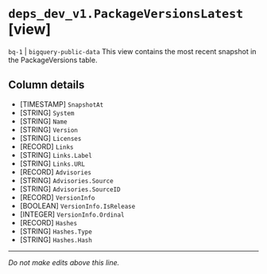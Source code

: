 # `deps_dev_v1.PackageVersionsLatest` [view]
`bq-1` | `bigquery-public-data`
This view contains the most recent snapshot in the PackageVersions table.

## Column details
* [TIMESTAMP] `SnapshotAt`
* [STRING]    `System`
* [STRING]    `Name`
* [STRING]    `Version`
* [STRING]    `Licenses`
* [RECORD]    `Links`
* [STRING]    `Links.Label`
* [STRING]    `Links.URL`
* [RECORD]    `Advisories`
* [STRING]    `Advisories.Source`
* [STRING]    `Advisories.SourceID`
* [RECORD]    `VersionInfo`
* [BOOLEAN]   `VersionInfo.IsRelease`
* [INTEGER]   `VersionInfo.Ordinal`
* [RECORD]    `Hashes`
* [STRING]    `Hashes.Type`
* [STRING]    `Hashes.Hash`

-------------------------------------------------------------------------------
*Do not make edits above this line.*
